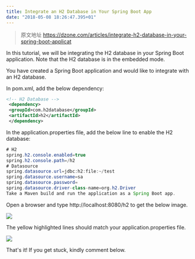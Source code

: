 ```yaml
---
title: Integrate an H2 Database in Your Spring Boot App
date: "2018-05-08 18:26:47.395+01"
---
```

> 原文地址 https://dzone.com/articles/integrate-h2-database-in-your-spring-boot-applicat

In this tutorial, we will be integrating the H2 database in your Spring Boot application. Note that the H2 database is in the embedded mode.

You have created a Spring Boot application and would like to integrate with an H2 database.

In pom.xml, add the below dependency:

```xml
<!-- H2 Database -->
 <dependency>
 <groupId>com.h2database</groupId>
 <artifactId>h2</artifactId>
 </dependency>
```

In the application.properties file, add the below line to enable the H2 database:

```java
# H2
spring.h2.console.enabled=true
spring.h2.console.path=/h2
# Datasource
spring.datasource.url=jdbc:h2:file:~/test
spring.datasource.username=sa
spring.datasource.password=
spring.datasource.driver-class-name=org.h2.Driver
Take a Maven build and run the application as a Spring Boot app.
```

Open a browser and type http://localhost:8080/h2 to get the below image.

![](https://raw.githubusercontent.com/jasonyang86/nocoder/master/data/images/201805/h2databasejosepraveen1.png)

The yellow highlighted lines should match your application.properties file.

![](https://raw.githubusercontent.com/jasonyang86/nocoder/master/data/images/201805/h2databasejosepraveen11.png)

That's it! If you get stuck, kindly comment below.